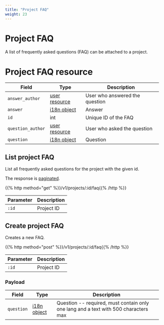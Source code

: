 ```yaml
---
title: "Project FAQ"
weight: 23
---
```


# Project FAQ

A list of frequently asked questions (FAQ) can be attached to a project.

# Project FAQ resource

| Field             | Type                   | Description                    |
| ----------------- | ---------------------- | ------------------------------ |
| `answer_author`   | [user resource](#user) | User who answered the question |
| `answer`          | [i18n object](#i18n)   | Answer                         |
| `id`              | int                    | Unique ID of the FAQ           |
| `question_author` | [user resource](#user) | User who asked the question    |
| `question`        | [i18n object](#i18n)   | Question                       |

## List project FAQ

List all frequently asked questions for the project with the given id.

The response is [paginated](#pagination).

{{% http method="get" %}}/v1/projects/:id/faq{{% /http %}}

| Parameter | Description |
| --------- | ----------- |
| `:id`     | Project ID  |

## Create project FAQ

Creates a new FAQ.

{{% http method="post" %}}/v1/projects/:id/faq{{% /http %}}

| Parameter | Description |
| --------- | ----------- |
| `:id`     | Project ID  |

### Payload

| Field      | Type                 | Description                                                                         |
| ---------- | -------------------- | ----------------------------------------------------------------------------------- |
| `question` | [i18n object](#i18n) | Question -- required, must contain only one lang and a text with 500 characters max |
